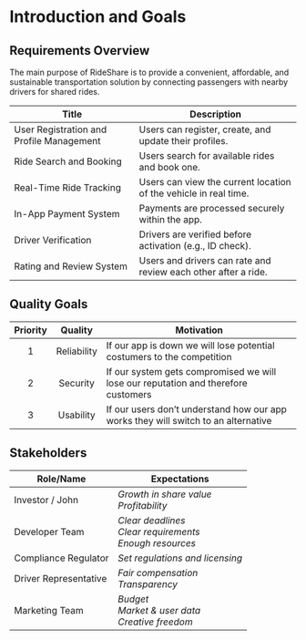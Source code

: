 Introduction and Goals
======================
[//]: # (David)
Requirements Overview
---------------------
The main purpose of RideShare is to provide a convenient, affordable, and sustainable transportation solution by connecting passengers with nearby drivers for shared rides.​

| Title                                    | Description                                                      |
|------------------------------------------|------------------------------------------------------------------|
| User Registration and Profile Management | Users can register, create, and update their profiles.           |
| Ride Search and Booking                  | Users search for available rides and book one.                   |
| Real-Time Ride Tracking                  | Users can view the current location of the vehicle in real time. |
| In-App Payment System                    | Payments are processed securely within the app.                  |
| Driver Verification                      | Drivers are verified before activation (e.g., ID check).         |
| Rating and Review System                 | Users and drivers can rate and review each other after a ride.   | | Ride History and Support Access          | Users can view past rides and contact support if needed.         |


Quality Goals
-------------
| Priority |   Quality   | Motivation                                                                         |
|:--------:|:-----------:|------------------------------------------------------------------------------------|
|    1     | Reliability | If our app is down we will lose potential costumers to the competition             |
|    2     |  Security   | If our system gets compromised we will lose our reputation and therefore customers |
|    3     |  Usability  | If our users don’t understand how our app works they will switch to an alternative |


Stakeholders
------------

| Role/Name             | Expectations                                                    |
|-----------------------|-----------------------------------------------------------------|
| Investor / John       | *Growth in share value*<br>*Profitability*                      |
| Developer Team        | *Clear deadlines*<br>*Clear requirements*<br>*Enough resources* |
| Compliance Regulator  | *Set regulations and licensing*                                 |
| Driver Representative | *Fair compensation*<br>*Transparency*                           |
| Marketing Team        | *Budget*<br>*Market & user data*<br>*Creative freedom*          |
